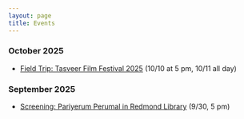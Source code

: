 ```yaml
---
layout: page
title: Events
---
```

### October 2025

- [Field Trip: Tasveer Film Festival 2025](https://www.eventbrite.com/e/field-trip-tasveer-film-festival-2025-tickets-1712283218199?aff=oddtdtcreator) (10/10 at 5 pm, 10/11 all day)

### September 2025
- [Screening: Pariyerum Perumal in Redmond Library](https://www.eventbrite.com/e/socsa-film-club-pariyerum-perumal-tickets-1708158310489?aff=oddtdtcreator) (9/30, 5 pm)
